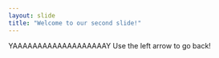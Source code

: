 ```yaml
---
layout: slide
title: "Welcome to our second slide!"
---
```

YAAAAAAAAAAAAAAAAAAAY
Use the left arrow to go back!
